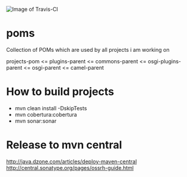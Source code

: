 ![Image of Travis-CI](https://travis-ci.org/garethahealy/poms.svg?branch=master)

poms
========================
Collection of POMs which are used by all projects i am working on

projects-pom <= plugins-parent <= commons-parent <= osgi-plugins-parent <= osgi-parent <= camel-parent

How to build projects
========================
- mvn clean install -DskipTests
- mvn cobertura:cobertura
- mvn sonar:sonar

Release to mvn central
=======================
http://java.dzone.com/articles/deploy-maven-central
http://central.sonatype.org/pages/ossrh-guide.html


